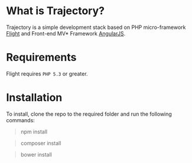 # What is Trajectory?

Trajectory is a simple development stack based on PHP micro-framework [Flight](http://flightphp.com) and Front-end MV* Framework [AngularJS](https://angularjs.org/).

# Requirements

Flight requires `PHP 5.3` or greater.

# Installation

To install, clone the repo to the required folder and run the following commands:

> npm install

> composer install

> bower install